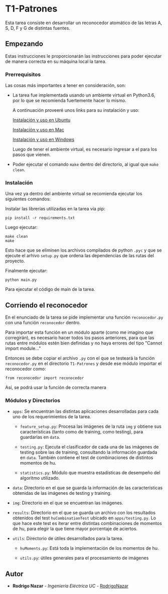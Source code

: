 # T1-Patrones

Esta tarea consiste en desarrollar un reconocedor atomático de las letras A, S, D, F y G de distintas fuentes.

## Empezando

Estas instrucciones le proporcionarán las instrucciones para poder ejecutar de manera correcta en su máquina local la tarea.

### Prerrequisitos

Las cosas más importantes a tener en consideración, son:

* La tarea fue implementada usando un ambiente virtual en Python3.6, por lo que se recomienda fuertemente hacer lo mismo.

  A continuación proveeré unos links para su instalación y uso:

  [Instalación y uso en Ubuntu](https://www.digitalocean.com/community/tutorials/como-instalar-python-3-y-configurar-un-entorno-de-programacion-en-ubuntu-18-04-guia-de-inicio-rapido-es)

  [Instalación y uso en Mac](https://sourabhbajaj.com/mac-setup/Python/virtualenv.html)

  [Instalación y uso en Windows](https://programwithus.com/learn-to-code/Pip-and-virtualenv-on-Windows/)

  Luego de tener el ambiente virtual, es necesario ingresar a el para los pasos que vienen.

* Poder ejecutar el comando ```make``` dentro del directorio, al igual que ```make clean```.

### Instalación

Una vez ya dentro del ambiente virtual se recomienda ejecutar los siguientes comandos:

Instalar las librerías utilizadas en la tarea vía pip:
```
pip install -r requirements.txt
```

Luego ejecutar:

```
make clean
make
```

Esto hace que se eliminen los archivos compilados de python ```.pyc``` y que se ejecute el arhivo ```setup.py``` que ordena las dependencias de las rutas del proyecto.

Finalmente ejecutar:

```
python main.py
```

Para ejecutar el código de main de la tarea.

## Corriendo el reconocedor

En el enunciado de la tarea se pide implementar una función ```reconocedor.py``` con una función ```reconocedor``` dentro.

Para importar esta función en un módulo aparte (como me imagino que corregirán), es necesario hacer todos los pasos anteriores, para que las rutas entre módulos estén bien definidas y no haya errores del tipo "Cannot import module..."

Entonces se debe copiar el archivo ```.py``` con el que se testeará la función ```reconocedor.py``` en el directorio ```T1-Patrones``` y desde ese módulo importar el reconocedor como:

```
from reconocedor import reconocedor
```

Así, se podrá usar la función de correcta manera

### Módulos y Directorios

* ```apps```: Se encuentran las distintas aplicaciones desarrolladas para cada uno de los requerimientos de la tarea.

  * ```feature_setup.py```: Procesa las imágenes de la ruta ```img``` y obtiene sus características (tanto como de training, como testing), para guardarlas en ```data```.

  * ```testing.py```: Ejecuta el clasificador de cada una de las imágenes de testing sobre las de training, consultando la información guardada en ```data```. También contiene el test de combinaciones de distintos momentos de hu.

  * ```statistics.py```: Módulo que muestra estadísticas de desempeño del algoritmo utilizado.

* ```data```: Directorio en el que se guarda la información de las características obtenidas de las imágenes de testing y training.

* ```img```: Directorio en el que se encuentran las imágenes.

* ```results```: Directorio en el que se guarda un archivo con los resultados obtenidos del test ```huCombinationTest``` ubicado en ```apps/testing.py```. Lo que hace este test es iterar entre distintas combinaciones de momentos de hu, para elegir la que tiene mayor porcentaje de aciertos.

* ```utils```: Directorio de útiles desarrollados para la tarea.

  * ```huMoments.py```: Está toda la implementación de los momentos de hu.

  * ```utils.py```: útiles generales para el procesamiento de imágenes


## Autor

* **Rodrigo Nazar** - *Ingeniería Eléctrica UC* - [RodrigoNazar](https://github.com/RodrigoNazar)
